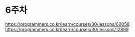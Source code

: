 # 6주차
https://programmers.co.kr/learn/courses/30/lessons/60058
https://programmers.co.kr/learn/courses/30/lessons/12899
